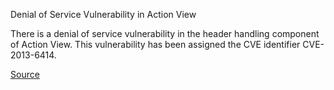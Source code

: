 Denial of Service Vulnerability in Action View

There is a denial of service vulnerability in the header handling component of
Action View. This vulnerability has been assigned the CVE identifier CVE-2013-6414.

[Source](https://groups.google.com/d/msg/ruby-security-ann/A-ebV4WxzKg/KNPTbX8XAQUJ)
